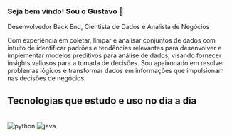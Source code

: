 ### Seja bem vindo! Sou o Gustavo 👋

Desenvolvedor Back End, Cientista de Dados e Analista de Negócios
<p>Com experiência em coletar, limpar e analisar conjuntos de dados com intuito de identificar padrões e tendências relevantes para desenvolver e implementar modelos preditivos para análise de dados, visando fornecer insights valiosos para a tomada de decisões.
Sou apaixonado em resolver problemas lógicos e transformar dados em informações que impulsionam nas decisões de negócios.</p>



## Tecnologias que estudo e uso no dia a dia

  <div style="display: inline_block"> <br/>
    <img align= "center" alt= "python" src= "https://img.shields.io/badge/Python-14354C?style=for-the-badge&logo=python&logoColor=white"/>
    <img align= "center" alt= "java" scr= "https://img.shields.io/badge/Java-ED8B00?style=for-the-badge&logo=openjdk&logoColor=white"/>
    
  </div>
  



